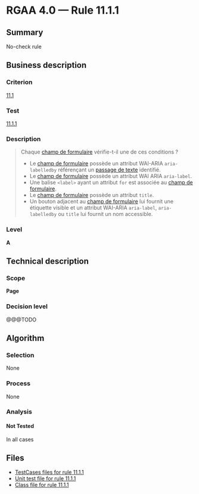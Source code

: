 # RGAA 4.0 — Rule 11.1.1

## Summary

No-check rule

## Business description

### Criterion

[11.1](https://www.numerique.gouv.fr/publications/rgaa-accessibilite/methode/criteres/#crit-11-1)

### Test

[11.1.1](https://www.numerique.gouv.fr/publications/rgaa-accessibilite/methode/criteres/#test-11-1-1)

### Description

> Chaque [champ de formulaire](https://www.numerique.gouv.fr/publications/rgaa-accessibilite/methode/glossaire/#champ-de-saisie-de-formulaire) vérifie-t-il une de ces conditions ?
> 
> * Le [champ de formulaire](https://www.numerique.gouv.fr/publications/rgaa-accessibilite/methode/glossaire/#champ-de-saisie-de-formulaire) possède un attribut WAI-ARIA `aria-labelledby` référençant un [passage de texte](https://www.numerique.gouv.fr/publications/rgaa-accessibilite/methode/glossaire/#passage-de-texte-lie-par-aria-labelledby-ou-aria-describedby) identifié.
> * Le [champ de formulaire](https://www.numerique.gouv.fr/publications/rgaa-accessibilite/methode/glossaire/#champ-de-saisie-de-formulaire) possède un attribut WAI ARIA `aria-label`.
> * Une balise `<label>` ayant un attribut `for` est associée au [champ de formulaire](https://www.numerique.gouv.fr/publications/rgaa-accessibilite/methode/glossaire/#champ-de-saisie-de-formulaire).
> * Le [champ de formulaire](https://www.numerique.gouv.fr/publications/rgaa-accessibilite/methode/glossaire/#champ-de-saisie-de-formulaire) possède un attribut `title`.
> * Un bouton adjacent au [champ de formulaire](https://www.numerique.gouv.fr/publications/rgaa-accessibilite/methode/glossaire/#champ-de-saisie-de-formulaire) lui fournit une étiquette visible et un attribut WAI-ARIA `aria-label`, `aria-labelledby` ou `title` lui fournit un nom accessible.

### Level

**A**


## Technical description

### Scope

**Page**

### Decision level

@@@TODO


## Algorithm

### Selection

None

### Process

None

### Analysis

#### Not Tested

In all cases


## Files

- [TestCases files for rule 11.1.1](https://gitlab.com/asqatasun/Asqatasun/-/tree/master/rules/rules-rgaa4.0/src/test/resources/testcases/rgaa40/Rgaa40Rule110101/)
- [Unit test file for rule 11.1.1](https://gitlab.com/asqatasun/Asqatasun/-/blob/master/rules/rules-rgaa4.0/src/test/java/org/asqatasun/rules/rgaa40/Rgaa40Rule110101Test.java)
- [Class file for rule 11.1.1](https://gitlab.com/asqatasun/Asqatasun/-/blob/master/rules/rules-rgaa4.0/src/main/java/org/asqatasun/rules/rgaa40/Rgaa40Rule110101.java)



